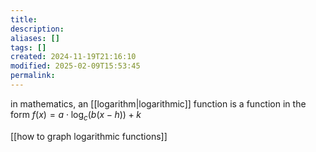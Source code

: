 ```yaml
---
title: 
description: 
aliases: []
tags: []
created: 2024-11-19T21:16:10
modified: 2025-02-09T15:53:45
permalink:
---
```


in mathematics, an [[logarithm|logarithmic]] function is a function in the form $f(x)=a\cdot\log_c(b(x-h))+k$

[[how to graph logarithmic functions]]
